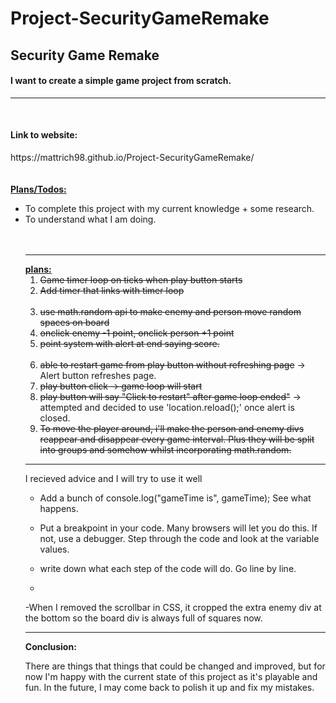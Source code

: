 # Project-SecurityGameRemake
<h2>Security Game Remake</h2>
<h4>I want to create a simple game project from scratch.</h4>
<hr>
<br>
<h4>Link to website:</h4>
https://mattrich98.github.io/Project-SecurityGameRemake/
<br>
<br>
<br>
<strong><u>Plans/Todos:</u></strong>
<ul>
<li>To complete this project with my current knowledge + some research. 
<li>To understand what I am doing. 
<br>
<br>
<br>
<hr>
<strong><u>plans:</u></strong>
<ol>
<li><s> Game timer loop on ticks when play button starts</s></li>
<li><s>Add timer that links with timer loop</s></li>
<br>
<li><s>use math.random api to make enemy and person move random spaces on board</s></li>
<li><s>onclick enemy -1 point, onclick person +1 point</s></li>
<li><s>point system with alert at end saying score.</s></li>
<br>
<li><s>able to restart game from play button without refreshing page</s> -> Alert button refreshes page.</li>
<li><s>play button click -> game loop will start</s></li>
<li><s>play button will say "Click to restart" after game loop ended"</s> -> attempted and decided to use 'location.reload();' once alert is closed.</li>
<li><s>To move the player around, i'll make the person and enemy divs reappear and disappear every game interval. Plus they will be split into groups and somehow whilst incorporating math.random.</s>
</ol> 
<hr>

I recieved advice and I will try to use it well

- Add a bunch of console.log("gameTime is", gameTime); See what happens.

- Put a breakpoint in your code. Many browsers will let you do this. If not, use a debugger. Step through the code and look at the variable values.

- write down what each step of the code will do. Go line by line.
- 
-When I removed the scrollbar in CSS, it cropped the extra enemy div at the bottom so the board div is always full of squares now.
<br>
<hr>
<strong>Conclusion:</strong>

There are things that things that could be changed and improved, but for now I'm happy with the current state of this project as it's playable and fun. In the future, I may come back to polish it up and fix my mistakes.




